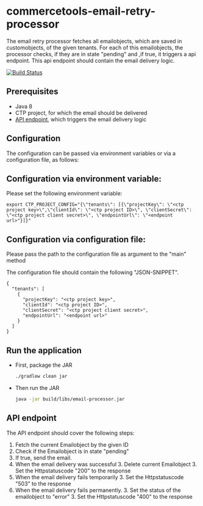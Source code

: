 # commercetools-email-retry-processor

 The email retry processor fetches all emailobjects, which are saved in customobjects,  of the given tenants. For each
 of this emailobjects, the processor checks, if they are in state "pending" and ,if true, it triggers a api endpoint. 
 This api endpoint should contain the email delivery logic.

[![Build Status](https://travis-ci.org/commercetools/commercetools-email-retry-processor.svg?branch=create_cronjob)](https://travis-ci.org/commercetools/commercetools-email-retry-processor)

<!-- END doctoc generated TOC please keep comment here to allow auto update -->

## Prerequisites
 
 - Java 8
 - CTP project, for which the email should be delivered
 - [API endpoint](#api-endpoint), which triggers the email delivery logic
 
## Configuration
 
The configuration can be passed via environment variables or via a configuration file, as follows:

##  Configuration via environment variable:

Please set the following environment variable:

```
export CTP_PROJECT_CONFIG="{\"tenants\": [{\"projectKey\": \"<ctp project key>\",\"clientId\": \"<ctp project ID>\", \"clientSecret\": \"<ctp project client secret>\", \"endpointUrl\": \"<endpoint url>"}]}"
```
##  Configuration via configuration file: 

Please pass the path to the configuration file as argument to the "main" method
 
The configuration file should contain the following "JSON-SNIPPET".
 ```
 {
   "tenants": [
     {
       "projectKey": "<ctp project key>",
       "clientId": "<ctp project ID>",
       "clientSecret": "<ctp project client secret>",
       "endpointUrl": "<endpoint url>" 
     }
   ]
 }
   ```  
   
## Run the application   
 
 - First, package the JAR
   ```bash
   ./gradlew clean jar
   ```
 - Then run the JAR
   ```bash
   java -jar build/libs/email-processor.jar
   ```   

## API endpoint 

The API endpoint should cover the following steps:

1. Fetch the current Emailobject by the given ID
1. Check if the Emailobject is in state "pending"
1. If true, send the email.
  2. When the email delivery was successful
    3. Delete current Emailobject
    3. Set the Httpstatuscode "200" to the response
  2. When the email delivery fails temporarily
    3. Set the Httpstatuscode "503" to the response
  2. When the email delivery fails permanently.
    3. Set the status of the emailobject to "error"
    3. Set the Httpstatuscode "400" to the response
